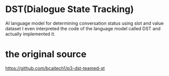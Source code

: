 # DST(Dialogue State Tracking)
AI language model for determining conversation status using slot and value dataset
I even interpreted the code of the language model called DST and actually implemented it.

# the original source
https://github.com/bcaitech1/p3-dst-teamed-st
